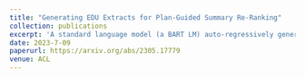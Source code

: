 ```yaml
---
title: "Generating EDU Extracts for Plan-Guided Summary Re-Ranking"
collection: publications
excerpt: 'A standard language model (a BART LM) auto-regressively generates elemental discourse unit (EDU) content plans with an extractive copy mechanism. The top K beams from the content plan generator are then used to guide a separate LM, which produces a single abstractive candidate for each distinct plan. We apply an existing re-ranker (BRIO) to abstract candidates generated from our method, as well as baseline decoding methods, and show improved relevance metrics (ROUGE and BERTScore) for top ranked summaries on widely used single document news article corpora (CNN / Dailymail, NYT, Xsum). A human evaluation on CNN/DM validates these results.'
date: 2023-7-09
paperurl: https://arxiv.org/abs/2305.17779
venue: ACL
---
```

